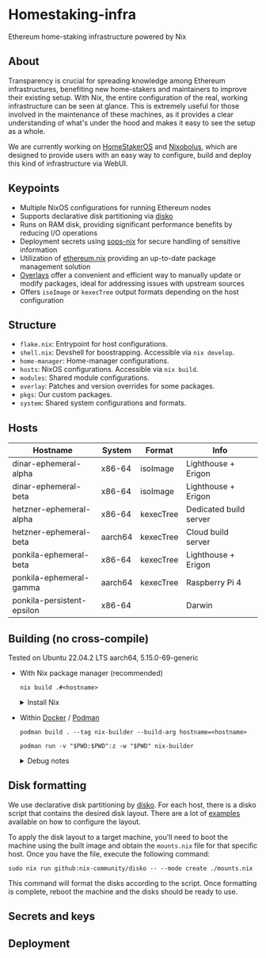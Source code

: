 # Homestaking-infra
Ethereum home-staking infrastructure powered by Nix

## About
Transparency is crucial for spreading knowledge among Ethereum infrastructures, benefiting new home-stakers and maintainers to improve their existing setup. With Nix, the entire configuration of the real, working infrastructure can be seen at glance. This is extremely useful for those involved in the maintenance of these machines, as it provides a clear understanding of what's under the hood and makes it easy to see the setup as a whole.

We are currently working on [HomeStakerOS](https://github.com/ponkila/HomestakerOS) and [Nixobolus](https://github.com/ponkila/nixobolus), which are designed to provide users with an easy way to configure, build and deploy this kind of infrastructure via WebUI.

## Keypoints
- Multiple NixOS configurations for running Ethereum nodes
- Supports declarative disk partitioning via [disko](https://github.com/nix-community/disko)
- Runs on RAM disk, providing significant performance benefits by reducing I/O operations
- Deployment secrets using [sops-nix](https://github.com/Mic92/sops-nix) for secure handling of sensitive information
- Utilization of [ethereum.nix](https://github.com/nix-community/ethereum.nix) providing an up-to-date package management solution
- [Overlays](https://nixos.wiki/wiki/Overlays) offer a convenient and efficient way to manually update or modify packages, ideal for addressing issues with upstream sources
- Offers `isoImage` or `kexecTree` output formats depending on the host configuration

## Structure
- `flake.nix`: Entrypoint for host configurations.
- `shell.nix`: Devshell for boostrapping. Accessible via `nix develop`.
- `home-manager`: Home-manager configurations.
- `hosts`: NixOS configurations. Accessible via `nix build`.
- `modules`: Shared module configurations.
- `overlay`: Patches and version overrides for some packages.
- `pkgs`: Our custom packages.
- `system`: Shared system configurations and formats.

## Hosts
| Hostname | System | Format | Info
|-|-|-|-|
dinar-ephemeral-alpha | x86-64 | isoImage | Lighthouse + Erigon
dinar-ephemeral-beta | x86-64 | isoImage | Lighthouse + Erigon
hetzner-ephemeral-alpha | x86-64 | kexecTree | Dedicated build server
hetzner-ephemeral-beta | aarch64 |  kexecTree | Cloud build server
ponkila-ephemeral-beta | x86-64 | kexecTree | Lighthouse + Erigon
ponkila-ephemeral-gamma | aarch64 | kexecTree | Raspberry Pi 4 
ponkila-persistent-epsilon | x86-64 | | Darwin 

## Building (no cross-compile)
Tested on Ubuntu 22.04.2 LTS aarch64, 5.15.0-69-generic

- With Nix package manager (recommended)
    ```
    nix build .#<hostname>
    ```
    <details>
    <summary>Install Nix</summary>

      # Let root run the nix installer (optional)
      $ mkdir -p $HOME/.config/nix
      $ echo "build-users-group =" > $HOME/.config/nix/nix.conf

      # Install Nix in single-user mode
      $ curl -L https://nixos.org/nix/install | sh
      $ . $HOME/.nix-profile/etc/profile.d/nix.sh

      # Install nix-command
      $ nix-env -iA nixpkgs.nix

      # Allow experimental features (optional)
      $ echo "experimental-features = nix-command flakes" >> $HOME/.config/nix/nix.conf

      # Accept nix configuration from a flake (optional)
      $ echo "accept-flake-config = true" >> $HOME/.config/nix/nix.conf
    </details>

- Within [Docker](https://docs.docker.com/desktop/install/linux-install/) / [Podman](https://podman.io/docs/tutorials/installation#installing-on-linux)
    ```
    podman build . --tag nix-builder --build-arg hostname=<hostname>
    ```

    ```
    podman run -v "$PWD:$PWD":z -w "$PWD" nix-builder
    ```
    <details>
    <summary>Debug notes</summary>

      This error occurs when `programs.fish.enable` is set to `true`
      ...
      building '/nix/store/dgy59sxqj2wq2418f82n14z9cljzjin4-man-cache.drv'...
      error: builder for '/nix/store/dgy59sxqj2wq2418f82n14z9cljzjin4-man-cache.drv' failed with exit code 2
      error: 1 dependencies of derivation '/nix/store/p6lx3x6fxbl7hhch5nnsrxxlcsnw524d-etc-man_db.conf.drv' failed to build
      error: 1 dependencies of derivation '/nix/store/m341zgn4qz0na8pvf3vkv44im3m9i8q0-etc.drv' failed to build
      building '/nix/store/yp47gm038kyizbzl1m8y52jq6brkw0da-system-path.drv'...
      error: 1 dependencies of derivation '/nix/store/31h7aqrpzn2ykbv57xfbyj51zb6pz4fi-nixos-system-ponkila-ephemeral-beta-23.05.20230417.f00994e.drv' failed to build
      error: 1 dependencies of derivation '/nix/store/as1q3nzf9kpxxcsr08n5y4zdsijj80qw-closure-info.drv' failed to build
      error: 1 dependencies of derivation '/nix/store/qzl3krxf1z8viz9z3bxi6h0afhyk4s4y-kexec-boot.drv' failed to build
      error: 1 dependencies of derivation '/nix/store/0ys7pxf0l529gmjpayb9ny37kc68bawf-kexec-tree.drv' failed to build
    </details>

## Disk formatting

We use declarative disk partitioning by [disko](https://github.com/nix-community/disko). For each host, there is a disko script that contains the desired disk layout. There are a lot of [examples](https://github.com/nix-community/disko/tree/master/example) available on how to configure the layout.

To apply the disk layout to a target machine, you'll need to boot the machine using the built image and obtain the `mounts.nix` file for that specific host. Once you have the file, execute the following command:

```
sudo nix run github:nix-community/disko -- --mode create ./mounts.nix
```

This command will format the disks according to the script. Once formatting is complete, reboot the machine and the disks should be ready to use.

## Secrets and keys

## Deployment